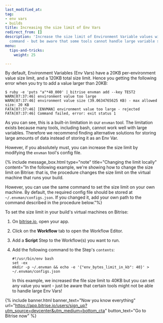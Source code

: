 ```yaml
---
last_modified_at: 
tag:
- env vars
- builds
title: Increasing the size limit of Env Vars
redirect_from: []
description: 'Increase the size limit of Environment Variable values with a simple
  command - but be aware that some tools cannot handle large variable sizes. '
menu:
  tips-and-tricks:
    weight: 25

---
```

By default, Environment Variables (Env Vars) have a 20KB per-environment value size limit, and a 120KB total size limit. Hence you getting the following error when you try to add a value larger than 20KB:

    $ ruby -e 'puts "a"*40_000' | bitrise envman add --key TEST2
    WARN[07:37:46] environment value too large                  
    WARN[07:37:46] environment value size (39.0634765625 KB) - max allowed size: 20 KB 
    FATA[07:37:46] [ENVMAN] environment value too large - rejected 
    FATA[07:37:46] Command failed, error: exit status 1  

As you can see, this is a built-in limitation in our `envman` tool. The limitation exists because many tools, including bash, cannot work well with large variables. Therefore we recommend finding alternative solutions for storing large amounts of data instead of storing it as an Env Var.

However, if you absolutely must, you can increase the size limit by modifying the `envman` tool's config file.

{% include message_box.html type="note" title="Changing the limit locally" content="In the following example, we're showing how to change the size limit on Bitrise: that is, the procedure changes the size limit on the virtual machine that runs your build.

However, you can use the same command to set the size limit on your own machine. By default, the required config file should be stored at `~/.envman/configs.json`. If you changed it, add your own path to the command described in the procedure below."%}

To set the size limit in your build's virtual machines on Bitrise:

1. On [bitrise.io](www.bitrise.io), open your app.
2. Click on the **Workflow** tab to open the Workflow Editor.
3. Add a **Script** Step to the Workflow(s) you want to run.
4. Add the following command to the Step's `contents`:

       #!/usr/bin/env bash
       set -ex
       mkdir -p ~/.envman && echo -e '{"env_bytes_limit_in_kb": 40}' > ~/.envman/configs.json

   In this example, we increased the file size limit to 40KB but you can set any value you want - just be aware that certain tools might not be able to handle large Env Vars!

{% include banner.html banner_text="Now you know everything" url="https://app.bitrise.io/users/sign_up?utm_source=devcenter&utm_medium=bottom_cta" button_text="Go to Bitrise now" %}